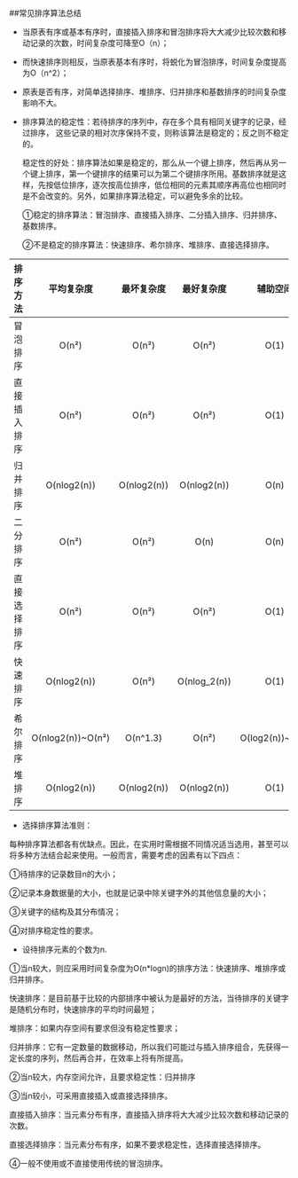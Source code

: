 ##常见排序算法总结


* 当原表有序或基本有序时，直接插入排序和冒泡排序将大大减少比较次数和移动记录的次数，时间复杂度可降至O（n）；

* 而快速排序则相反，当原表基本有序时，将蜕化为冒泡排序，时间复杂度提高为O（n^2）；

* 原表是否有序，对简单选择排序、堆排序、归并排序和基数排序的时间复杂度影响不大。

* 排序算法的稳定性：若待排序的序列中，存在多个具有相同关键字的记录，经过排序， 这些记录的相对次序保持不变，则称该算法是稳定的；反之则不稳定的。

  稳定性的好处：排序算法如果是稳定的，那么从一个键上排序，然后再从另一个键上排序，第一个键排序的结果可以为第二个键排序所用。基数排序就是这样，先按低位排序，逐次按高位排序，低位相同的元素其顺序再高位也相同时是不会改变的。另外，如果排序算法稳定，可以避免多余的比较。

  ①稳定的排序算法：冒泡排序、直接插入排序、二分插入排序、归并排序、基数排序。

  ②不是稳定的排序算法：快速排序、希尔排序、堆排序、直接选择排序。

排序方法 | 平均复杂度 | 最坏复杂度| 最好复杂度 | 辅助空间 | 稳定性 |
:---:|:---:|:---:|:---:|:---:|:---:|
冒泡排序|O(n²)|O(n²)|O(n²)|O(1)|稳定
直接插入排序|O(n²)|O(n²)|O(n²)|O(1)|稳定
归并排序|O(nlog2(n))|O(nlog2(n))|O(nlog2(n))|O(n)|稳定
二分排序|O(n²)|O(n²)|O(n)|O(n)|稳定
直接选择排序|O(n²)|O(n²)|O(n²)|O(1)|不稳定
快速排序|O(nlog2(n))|O(n²)|O(nlog_2(n))|O(1)|不稳定
希尔排序|O(nlog2(n))~O(n²)|O(n^1.3)|O(n²)|O(log2(n))~O(n)|不稳定
堆排序|O(nlog2(n))|O(nlog2(n))|O(nlog2(n))|O(1)|不稳定


* 选择排序算法准则：

 每种排序算法都各有优缺点。因此，在实用时需根据不同情况适当选用，甚至可以将多种方法结合起来使用。一般而言，需要考虑的因素有以下四点：

 ①待排序的记录数目n的大小；

 ②记录本身数据量的大小，也就是记录中除关键字外的其他信息量的大小；

 ③关键字的结构及其分布情况；

 ④对排序稳定性的要求。

* 设待排序元素的个数为n.

 ①当n较大，则应采用时间复杂度为O(n*logn)的排序方法：快速排序、堆排序或归并排序。

 快速排序：是目前基于比较的内部排序中被认为是最好的方法，当待排序的关键字是随机分布时，快速排序的平均时间最短；

 堆排序：如果内存空间有要求但没有稳定性要求；

 归并排序：它有一定数量的数据移动，所以我们可能过与插入排序组合，先获得一定长度的序列，然后再合并，在效率上将有所提高。

 ②当n较大，内存空间允许，且要求稳定性：归并排序

 ③当n较小，可采用直接插入或直接选择排序。

 直接插入排序：当元素分布有序，直接插入排序将大大减少比较次数和移动记录的次数。

 直接选择排序：当元素分布有序，如果不要求稳定性，选择直接选择排序。

 ④一般不使用或不直接使用传统的冒泡排序。


